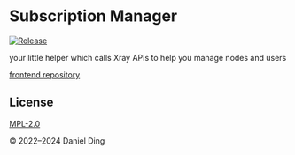 # Subscription Manager

[![Release](https://github.com/BioniCosmos/SubMGR/actions/workflows/release.yml/badge.svg)](https://github.com/BioniCosmos/SubMGR/actions/workflows/release.yml)

your little helper which calls Xray APIs to help you manage nodes and users

[frontend repository](https://github.com/BioniCosmos/submgr-frontend)

## License

[MPL-2.0](https://github.com/BioniCosmos/SubMGR/blob/master/LICENSE)

© 2022–2024 Daniel Ding
